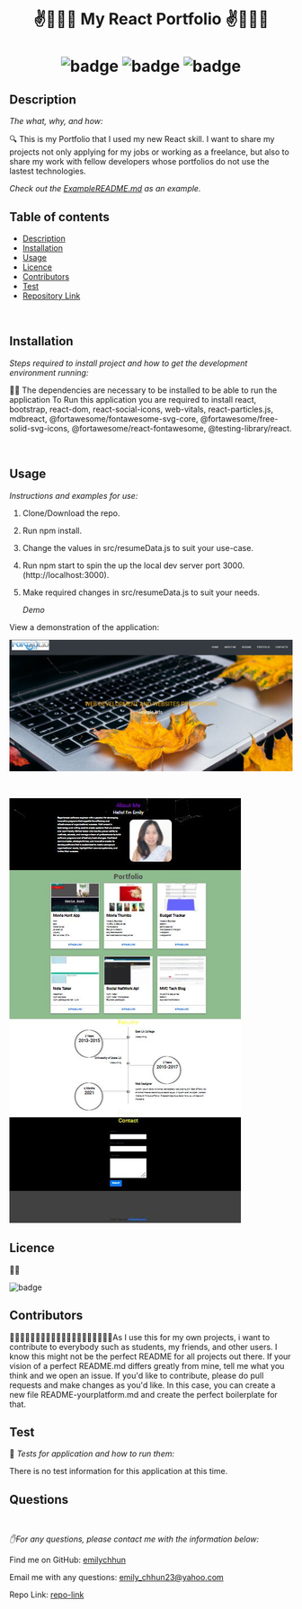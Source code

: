 <h1 align="center">✌️🤟🙏👋  My React Portfolio  ✌️🤟🙏👋</h1>
<h1 align="center">

![badge](https://img.shields.io/npm/v/npm.svg?logo=javascript)
![badge](https://img.shields.io/npm/v/npm.svg?logo=npm)
![badge](https://img.shields.io/npm/v/npm.svg?logo=javascript)

</h1>

## Description 

  *The what, why, and how:* 
  
  🔍 This is my Portfolio that I used my new React skill.  I want to share my projects not only applying for my jobs or working as a freelance, but also to share my work with fellow developers whose portfolios do not use the lastest technologies. 

 *Check out the [ExampleREADME.md](https://github.com/emilychhun/react-portfolio/blob/main/README.md) as an example.*
  <br />
 
  ## Table of contents
  - [Description](#Description)
  - [Installation](#Installation)
  - [Usage](#Usage)
  - [Licence](#Licence)
  - [Contributors](#Contributors)
  - [Test](#Test)
  - [Repository Link](#Repository)
 
  <br />

 ## Installation

  *Steps required to install project and how to get the development environment running:*
  
💽💽 The dependencies are necessary to be installed to be able to run the application To Run this application you are required to install react, bootstrap, react-dom, react-social-icons, web-vitals, react-particles.js, mdbreact, @fortawesome/fontawesome-svg-core, @fortawesome/free-solid-svg-icons, @fortawesome/react-fontawesome, @testing-library/react.

<br />
  
  
  ## Usage
  *Instructions and examples for use:*
  
1. Clone/Download the repo.
2. Run npm install.
3. Change the values in src/resumeData.js to suit your use-case.
4. Run npm start to spin the up the local dev server port 3000.(http://localhost:3000).
5. Make required changes in src/resumeData.js to suit your needs.
  
   *Demo*

  View a demonstration of the application:
  <br />

  ![](./Portfolio1.JPG)

  <br />
  
  
 ![](./Portfolio2.JPG)
 
  
  ## Licence
  📝📑
  
  ![badge](https://img.shields.io/badge/license-GNU-brightgreen)
  <br />
  
 
  ## Contributors
  💆🏽💆🏻‍♂️👳🏽👳🏽👳🏻‍♀️👨🏾‍🦽👨🏿‍🤝‍👨🏾As I use this for my own projects, i want to contribute to everybody such as students, my friends, and other users. I know this might not be the perfect README for all projects out there. If your vision of a perfect README.md differs greatly from mine, tell me what you think and we open an issue. If you'd like to contribute,  please do pull requests and make changes as you'd like. In this case, you can create a new file README-yourplatform.md and create the perfect boilerplate for that.
  <br />
 
 
  ## Test
  🥇 *Tests for application and how to run them:*
 
   There is no test information for this application at this time.
  <br />
 
  ## Questions
  <br />

   *✋For any questions, please contact me with the information below:*
  <br />

 Find me on GitHub: [emilychhun](https://github.com/emilychhun)
 <br />

  Email me with any questions: emily_chhun23@yahoo.com
  <br />

  Repo Link: [repo-link](https://github.com/emilychhun/react-portfolio)
  
  <br />
  
